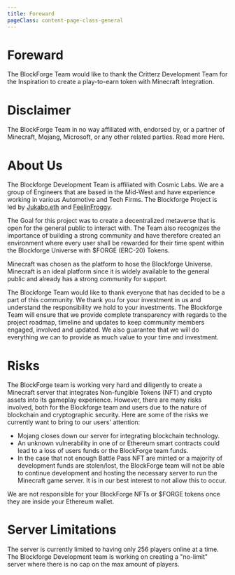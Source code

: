 ```yaml
---
title: Foreward
pageClass: content-page-class-general
---
```

# Foreward

The BlockForge Team would like to thank the Critterz Development Team for the Inspiration to create a play-to-earn token with Minecraft Integration.

# Disclaimer

The BlockForge Team in no way affiliated with, endorsed by, or a partner of Minecraft, Mojang, Microsoft, or any other related parties. Read more Here.

# About Us

 The Blockforge Development Team is affiliated with Cosmic Labs. We are a group of Engineers that are based in the Mid-West and have experience working in various Automotive and Tech Firms. The Blockforge Project is led by [Jukabo.eth](https://twitter.com/Jukabo_NFT) and [FeelinFroggy](https://twitter.com/FeelinFroggy__).

 The Goal for this project was to create a decentralized metaverse that is open for the general public to interact with. The Team also recognizes the importance of building a strong community and have therefore created an environment where every user shall be rewarded for their time spent within the Blockforge Universe with  $FORGE (ERC-20) Tokens.

 Minecraft was chosen as the platform to hose the Blockforge Universe. Minecraft is an ideal platform since it is widely available to the general public and already has a strong community for support.

 The Blockforge Team would like to thank everyone that has decided to be a part of this community. We thank you for your investment in us and understand the responsibility we hold to your investments.
 The Blockforge Team will ensure that we provide complete transparency with regards to the project roadmap, timeline and updates to keep community members engaged, involved and updated. We also guarantee that we will do everything we can to provide as much value to your time and investment.

# Risks

The BlockForge team is working very hard and diligently to create a Minecraft server that integrates Non-fungible Tokens (NFT) and crypto assets into its gameplay experience. However, there are many risks involved, both for the Blockforge team and users due to the nature of blockchain and cryptographic security. Here are some of the risks we currently want to bring to our users' attention:
* Mojang closes down our server for integrating blockchain technology.
* An unknown vulnerability in one of or Ethereum smart contracts could lead to a loss of users funds or the BlockForge team funds.
* In the case that not enough Battle Pass NFT are minted or a majority of development funds are stolen/lost, the BlockForge team will not be able to continue development and hosting the necessary server to run the Minecraft game server. It is in our best interest to not allow this to occur.


We are not responsible for your BlockForge NFTs or $FORGE tokens once they are inside your Ethereum wallet.

# Server Limitations

The server is currently limited to having only 256 players online at a time. The Blockforge Development team is working on creating a "no-limit" server where there is no cap on the max amount of players.
